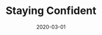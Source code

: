 ---
layout: post
title:  "Staying Confident"
date:   2020-03-01
excerpt: "Stay positive."
tag:
- self reflection
comments: true
---